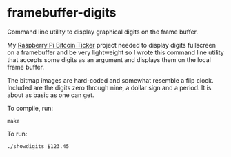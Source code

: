 # framebuffer-digits
Command line utility to display graphical digits on the frame buffer.

My [Raspberry Pi Bitcoin Ticker](https://www.youtube.com/watch?v=dBOvH2jCFwM) project 
needed to display digits fullscreen on a framebuffer and be very lightweight so I
wrote this command line utility that accepts some digits as an argument and displays
them on the local frame buffer.

The bitmap images are hard-coded and somewhat resemble a flip clock. Included are the 
digits zero through nine, a dollar sign and a period. It is about as basic as one can get.

To compile, run:

```
make
```

To run:

```
./showdigits $123.45
```
